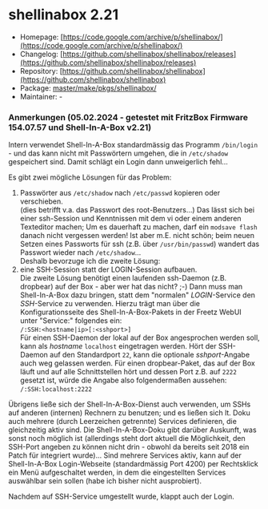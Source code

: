 # shellinabox 2.21
 - Homepage: [https://code.google.com/archive/p/shellinabox/](https://code.google.com/archive/p/shellinabox/)
 - Changelog: [https://github.com/shellinabox/shellinabox/releases](https://github.com/shellinabox/shellinabox/releases)
 - Repository: [https://github.com/shellinabox/shellinabox](https://github.com/shellinabox/shellinabox)
 - Package: [master/make/pkgs/shellinabox/](https://github.com/Freetz-NG/freetz-ng/tree/master/make/pkgs/shellinabox/)
 - Maintainer: -

### Anmerkungen (05.02.2024 - getestet mit FritzBox Firmware 154.07.57 und Shell-In-A-Box v2.21)
Intern verwendet Shell-In-A-Box standardmässig das Programm `/bin/login` - und das kann nicht mit Passwörtern umgehen, die in `/etc/shadow` gespeichert sind.
Damit schlägt ein Login dann unweigerlich fehl...

Es gibt zwei mögliche Lösungen für das Problem:<br>
1) Passwörter aus `/etc/shadow` nach `/etc/passwd` kopieren oder verschieben.<br>
    (dies betrifft v.a. das Passwort des root-Benutzers...)
    Das lässt sich bei einer ssh-Session und Kenntnissen mit dem vi oder einem anderen Texteditor machen;
    Um es dauerhaft zu machen, darf ein `modsave flash` danach nicht vergessen werden!
    Ist aber m.E. nicht schön; beim neuen Setzen eines Passworts für ssh (z.B. über `/usr/bin/passwd`) wandert das Passwort wieder nach `/etc/shadow`...<br>
	Deshalb bevorzuge ich die zweite Lösung:<br>
2) eine SSH-Session statt der LOGIN-Session aufbauen.<br>
   Die zweite Lösung benötigt einen laufenden ssh-Daemon (z.B. dropbear) auf der Box - aber wer hat das nicht? ;-)
   Dann muss man Shell-In-A-Box dazu bringen, statt dem "normalen" *LOGIN*-Service den *SSH*-Service zu verwenden.
   Hierzu trägt man über die Konfigurationsseite des Shell-In-A-Box-Pakets in der Freetz WebUI unter "Service:" folgendes ein:<br>
     `/:SSH:<hostname|ip>[:<sshport>]`<br>
     Für einen SSH-Daemon der lokal auf der Box angesprochen werden soll, kann als *hostname* `localhost` eingetragen werden.
     Hört der SSH-Daemon auf den Standardport `22`, kann die optionale *sshport*-Angabe auch weg gelassen werden.
     Für einen dropbear-Paket, das auf der Box läuft und auf alle Schnittstellen hört und dessen Port z.B. auf `2222` gesetzt ist,
     würde die Angabe also folgendermaßen aussehen:<br>
     `/:SSH:localhost:2222`<br>

Übrigens ließe sich der Shell-In-A-Box-Dienst auch verwenden, um SSHs auf anderen (internen) Rechnern zu benutzen; und es ließen sich lt. Doku auch mehrere (durch Leerzeichen getrennte) Services definieren, die gleichzeitig aktiv sind.
Die Shell-In-A-Box-Doku gibt darüber Auskunft, was sonst noch möglich ist (allerdings steht dort aktuell die Möglichkeit, den SSH-Port angeben zu können nicht drin - obwohl da bereits seit 2018 ein Patch für integriert wurde)...
Sind mehrere Services aktiv, kann auf der Shell-In-A-Box Login-Webseite (standardmässig Port 4200) per Rechtsklick ein Menü aufgeschaltet werden, in dem die eingestellten Services auswählbar sein sollen (habe ich bisher nicht ausprobiert).

Nachdem auf SSH-Service umgestellt wurde, klappt auch der Login.

